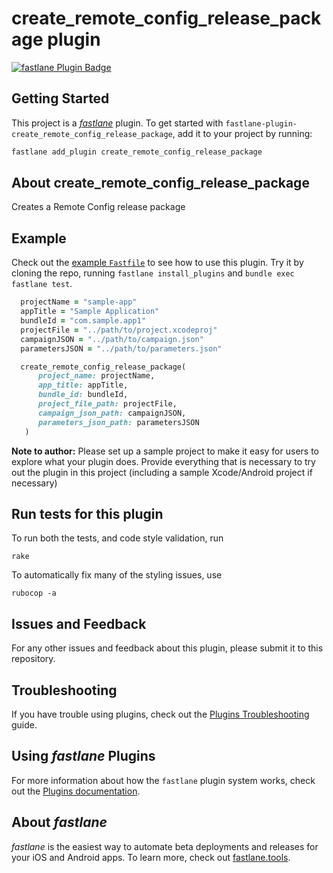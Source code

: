 # create_remote_config_release_package plugin

[![fastlane Plugin Badge](https://rawcdn.githack.com/fastlane/fastlane/master/fastlane/assets/plugin-badge.svg)](https://rubygems.org/gems/fastlane-plugin-create_remote_config_release_package)

## Getting Started

This project is a [_fastlane_](https://github.com/fastlane/fastlane) plugin. To get started with `fastlane-plugin-create_remote_config_release_package`, add it to your project by running:

```bash
fastlane add_plugin create_remote_config_release_package
```

## About create_remote_config_release_package

Creates a Remote Config release package

## Example

Check out the [example `Fastfile`](fastlane/Fastfile) to see how to use this plugin.
Try it by cloning the repo, running `fastlane install_plugins` and `bundle exec fastlane test`.
```ruby
  projectName = "sample-app"
  appTitle = "Sample Application"
  bundleId = "com.sample.app1"
  projectFile = "../path/to/project.xcodeproj"
  campaignJSON = "../path/to/campaign.json"
  parametersJSON = "../path/to/parameters.json"

  create_remote_config_release_package(
      project_name: projectName,
      app_title: appTitle,
      bundle_id: bundleId,
      project_file_path: projectFile,
      campaign_json_path: campaignJSON,
      parameters_json_path: parametersJSON
   )
```
**Note to author:** Please set up a sample project to make it easy for users to explore what your plugin does. Provide everything that is necessary to try out the plugin in this project (including a sample Xcode/Android project if necessary)

## Run tests for this plugin

To run both the tests, and code style validation, run

```
rake
```

To automatically fix many of the styling issues, use
```
rubocop -a
```

## Issues and Feedback

For any other issues and feedback about this plugin, please submit it to this repository.

## Troubleshooting

If you have trouble using plugins, check out the [Plugins Troubleshooting](https://docs.fastlane.tools/plugins/plugins-troubleshooting/) guide.

## Using _fastlane_ Plugins

For more information about how the `fastlane` plugin system works, check out the [Plugins documentation](https://docs.fastlane.tools/plugins/create-plugin/).

## About _fastlane_

_fastlane_ is the easiest way to automate beta deployments and releases for your iOS and Android apps. To learn more, check out [fastlane.tools](https://fastlane.tools).
